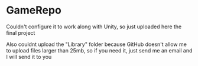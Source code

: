 # GameRepo

Couldn't configure it to work along with Unity, so just uploaded here the final project


Also couldnt upload the "Library" folder because GitHub doesn't allow me to upload files larger than 25mb, so if you need it, just send me an email and I will send it to you
